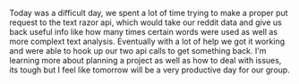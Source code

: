 Today was a difficult day, we spent a lot of time trying to make a proper put request to the text razor api, which would take our reddit data and give us back useful info like how many times certain words were used as well as more complext text analysis. Eventually with a lot of help we got it working and were able to hook up our two api calls to get something back. I'm learning more about planning a project as well as how to deal with issues, its tough but I feel like tomorrow will be a very productive day for our group. 
